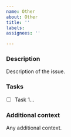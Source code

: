 ```yaml
---
name: Other
about: Other
title: ''
labels:
assignees: ''

---
```


### Description
Description of the issue.

### Tasks
- [ ] Task 1...

### Additional context
Any additional context.

